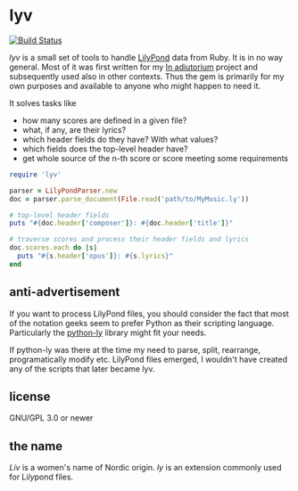 # lyv

[![Build Status](https://github.com/igneus/lyv/actions/workflows/ci.yml/badge.svg)](https://github.com/igneus/lyv/actions/workflows/ci.yml)

*lyv* is a small set of tools to handle [LilyPond](http://lilypond.org) data
from Ruby.
It is in no way general. Most of it was first written for my
[In adiutorium](https://github.com/igneus/In-adiutorium) project
and subsequently used also in other contexts.
Thus the gem is primarily for my own purposes and available to anyone
who might happen to need it.

It solves tasks like
* how many scores are defined in a given file?
* what, if any, are their lyrics?
* which header fields do they have? With what values?
* which fields does the top-level header have?
* get whole source of the n-th score or score meeting some requirements

```ruby
require 'lyv'

parser = LilyPondParser.new
doc = parser.parse_document(File.read('path/to/MyMusic.ly'))

# top-level header fields
puts "#{doc.header['composer']}: #{doc.header['title']}"

# traverse scores and process their header fields and lyrics
doc.scores.each do |s|
  puts "#{s.header['opus']}: #{s.lyrics}"
end
```

## anti-advertisement

If you want to process LilyPond files, you should consider the fact that
most of the notation geeks seem to prefer Python as their scripting
language. Particularly the [python-ly](https://github.com/wbsoft/python-ly)
library might fit your needs.

If python-ly was there at the time my need to parse, split, rearrange,
programatically modify etc. LilyPond files emerged, I wouldn't have created
any of the scripts that later became lyv.

## license

GNU/GPL 3.0 or newer

## the name

*Liv* is a women's name of Nordic origin. 
*ly* is an extension commonly used for Li*ly*pond files.
